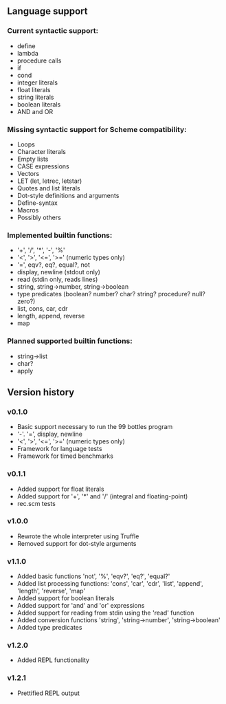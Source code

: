 ## Language support

### Current syntactic support:

  * define
  * lambda
  * procedure calls
  * if
  * cond
  * integer literals
  * float literals
  * string literals
  * boolean literals
  * AND and OR

### Missing syntactic support for Scheme compatibility:
  * Loops
  * Character literals
  * Empty lists
  * CASE expressions
  * Vectors
  * LET (let, letrec, letstar)
  * Quotes and list literals
  * Dot-style definitions and arguments
  * Define-syntax
  * Macros
  * Possibly others

### Implemented builtin functions:
  * '+', '/', '*', '-', '%'
  * '<', '>', '<=', '>=' (numeric types only)
  * '=', eqv?, eq?, equal?, not
  * display, newline (stdout only)
  * read (stdin only, reads lines)
  * string, string->number, string->boolean
  * type predicates (boolean? number? char? string? procedure? null? zero?)
  * list, cons, car, cdr
  * length, append, reverse
  * map

### Planned supported builtin functions:
  * string->list
  * char?
  * apply


## Version history

### v0.1.0
  * Basic support necessary to run the 99 bottles program
  * '-'. '=', display, newline
  * '<', '>', '<=', '>=' (numeric types only)
  * Framework for language tests
  * Framework for timed benchmarks

### v0.1.1
  * Added support for float literals
  * Added support for '+', '*' and '/' (integral and floating-point)
  * rec.scm tests

### v1.0.0
  * Rewrote the whole interpreter using Truffle
  * Removed support for dot-style arguments

### v1.1.0
  * Added basic functions 'not', '%', 'eqv?', 'eq?', 'equal?'
  * Added list processing functions: 'cons', 'car', 'cdr', 'list', 'append', 'length', 'reverse', 'map'
  * Added support for boolean literals
  * Added support for 'and' and 'or' expressions
  * Added support for reading from stdin using the 'read' function
  * Added conversion functions 'string', 'string->number', 'string->boolean'
  * Added type predicates

### v1.2.0
  * Added REPL functionality

### v1.2.1
  * Prettified REPL output
